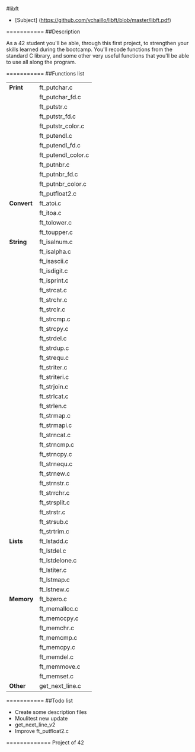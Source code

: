 #libft

* [Subject] (https://github.com/vchaillo/libft/blob/master/libft.pdf)

===========
##Description

As a 42 student you'll be able, through this first project, to strengthen your skills learned during the bootcamp. You'll recode functions from the standard C library, and some other very useful functions that you'll be able to use all along the program.

===========
##Functions list

|||
|---|---|
|**Print**|ft_putchar.c|
||ft_putchar_fd.c|
||ft_putstr.c|
||ft_putstr_fd.c|
||ft_putstr_color.c|
||ft_putendl.c|
||ft_putendl_fd.c|
||ft_putendl_color.c|
||ft_putnbr.c|
||ft_putnbr_fd.c|
||ft_putnbr_color.c|
||ft_putfloat2.c|
|**Convert**|ft_atoi.c|
||ft_itoa.c|
||ft_tolower.c|
||ft_toupper.c|
|**String**|ft_isalnum.c|
||ft_isalpha.c|
||ft_isascii.c|
||ft_isdigit.c|
||ft_isprint.c|
||ft_strcat.c|
||ft_strchr.c|
||ft_strclr.c|
||ft_strcmp.c|
||ft_strcpy.c|
||ft_strdel.c|
||ft_strdup.c|
||ft_strequ.c|
||ft_striter.c|
||ft_striteri.c|
||ft_strjoin.c|
||ft_strlcat.c|
||ft_strlen.c|
||ft_strmap.c|
||ft_strmapi.c|
||ft_strncat.c|
||ft_strncmp.c|
||ft_strncpy.c|
||ft_strnequ.c|
||ft_strnew.c|
||ft_strnstr.c|
||ft_strrchr.c|
||ft_strsplit.c|
||ft_strstr.c|
||ft_strsub.c|
||ft_strtrim.c|
|**Lists**|ft_lstadd.c|
||ft_lstdel.c|
||ft_lstdelone.c|
||ft_lstiter.c|
||ft_lstmap.c|
||ft_lstnew.c|
|**Memory**|ft_bzero.c|
||ft_memalloc.c|
||ft_memccpy.c|
||ft_memchr.c|
||ft_memcmp.c|
||ft_memcpy.c|
||ft_memdel.c|
||ft_memmove.c|
||ft_memset.c|
|**Other**|get_next_line.c|

===========
##Todo list

- Create some description files
- Moulitest new update
- get_next_line_v2
- Improve ft_putfloat2.c

=============
Project of 42
